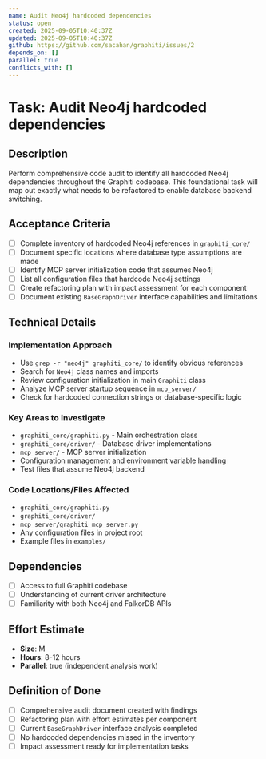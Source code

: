 ```yaml
---
name: Audit Neo4j hardcoded dependencies
status: open
created: 2025-09-05T10:40:37Z
updated: 2025-09-05T10:40:37Z
github: https://github.com/sacahan/graphiti/issues/2
depends_on: []
parallel: true
conflicts_with: []
---
```


# Task: Audit Neo4j hardcoded dependencies

## Description

Perform comprehensive code audit to identify all hardcoded Neo4j dependencies throughout the Graphiti codebase. This foundational task will map out exactly what needs to be refactored to enable database backend switching.

## Acceptance Criteria

- [ ] Complete inventory of hardcoded Neo4j references in `graphiti_core/`
- [ ] Document specific locations where database type assumptions are made
- [ ] Identify MCP server initialization code that assumes Neo4j
- [ ] List all configuration files that hardcode Neo4j settings
- [ ] Create refactoring plan with impact assessment for each component
- [ ] Document existing `BaseGraphDriver` interface capabilities and limitations

## Technical Details

### Implementation Approach

- Use `grep -r "neo4j" graphiti_core/` to identify obvious references
- Search for `Neo4j` class names and imports
- Review configuration initialization in main `Graphiti` class
- Analyze MCP server startup sequence in `mcp_server/`
- Check for hardcoded connection strings or database-specific logic

### Key Areas to Investigate

- `graphiti_core/graphiti.py` - Main orchestration class
- `graphiti_core/driver/` - Database driver implementations
- `mcp_server/` - MCP server initialization
- Configuration management and environment variable handling
- Test files that assume Neo4j backend

### Code Locations/Files Affected

- `graphiti_core/graphiti.py`
- `graphiti_core/driver/`
- `mcp_server/graphiti_mcp_server.py`
- Any configuration files in project root
- Example files in `examples/`

## Dependencies

- [ ] Access to full Graphiti codebase
- [ ] Understanding of current driver architecture
- [ ] Familiarity with both Neo4j and FalkorDB APIs

## Effort Estimate

- **Size**: M
- **Hours**: 8-12 hours
- **Parallel**: true (independent analysis work)

## Definition of Done

- [ ] Comprehensive audit document created with findings
- [ ] Refactoring plan with effort estimates per component
- [ ] Current `BaseGraphDriver` interface analysis completed
- [ ] No hardcoded dependencies missed in the inventory
- [ ] Impact assessment ready for implementation tasks
